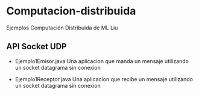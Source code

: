 # Computacion-distribuida
Ejemplos Computación Distribuida de ML Liu

## API Socket UDP
- Ejemplo1Emisor.java
Una aplicacion que manda un mensaje utilizando un socket datagrama sin conexion

- Ejemplo1Receptor.java
Una aplicacion que recibe un mensaje utilizando un socket datagrama sin conexion


